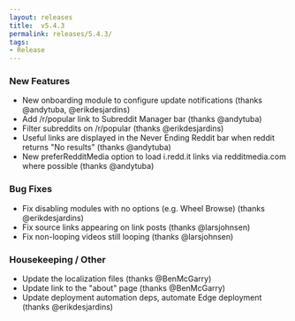 ```yaml
---
layout: releases
title:  v5.4.3
permalink: releases/5.4.3/
tags:
- Release
---
```


### New Features

- New onboarding module to configure update notifications (thanks @andytuba, @erikdesjardins)
- Add /r/popular link to Subreddit Manager bar (thanks @andytuba)
- Filter subreddits on /r/popular (thanks @erikdesjardins)
- Useful links are displayed in the Never Ending Reddit bar when reddit returns "No results" (thanks @andytuba)
- New preferRedditMedia option to load i.redd.it links via redditmedia.com where possible (thanks @andytuba)

### Bug Fixes

- Fix disabling modules with no options (e.g. Wheel Browse) (thanks @erikdesjardins)
- Fix source links appearing on link posts (thanks @larsjohnsen)
- Fix non-looping videos still looping (thanks @larsjohnsen)

### Housekeeping / Other

- Update the localization files (thanks @BenMcGarry)
- Update link to the "about" page (thanks @BenMcGarry)
- Update deployment automation deps, automate Edge deployment (thanks @erikdesjardins)

